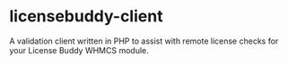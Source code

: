 # licensebuddy-client
 A validation client written in PHP to assist with remote license checks for your License Buddy WHMCS module.
